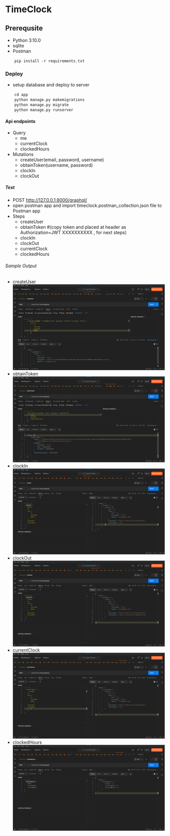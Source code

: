 # TimeClock 

## Prerequsite
- Python 3.10.0
- sqlite
- Postman

```code
    pip install -r requirements.txt
```
### Deploy
- setup database and deploy to server

```code
    cd app
    python manage.py makemigrations  
    python manage.py migrate
    python manage.py runserver 
```
#### Api endpoints
  - Query
    - me
    - currentClock
    - clockedHours
  - Mutations
    - createUser(email, password, username)
    - obtainToken(username, password)
    - clockIn
    - clockOut

##### Test
- POST http://127.0.0.1:8000/graphql/
- open postman app and import timeclock.postman_collection.json file to Postman app
- Steps 
  - createUser 
  - obtainToken #(copy token and placed at header as Authorization=JWT XXXXXXXXXX , for next steps)
  - clockIn
  - clockOut
  - currentClock
  - clockedHours

###### Sample Output
- createUser
  ![alt text](output_samples/createUser.png)
- obtainToken
  ![alt text](output_samples/obtainToken.png)
- clockIn
  ![alt text](output_samples/clockIn.png)
- clockOut
  ![alt text](output_samples/clockOut.png)
- currentClock
  ![alt text](output_samples/currentClock.png)
- clockedHours
  ![alt text](output_samples/clockedHours.png)




